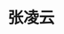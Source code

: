 ---
# Display name

title: 张凌云
user_groups: ["Graduated Ph.D Students"]



organizations:
- name: 2004-2008 

Interests:
- Theoretical analysis to some kinetic models for complex fluids

---